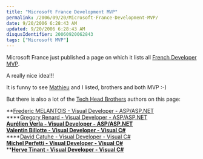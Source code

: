 ```yaml
---
title: "Microsoft France Development MVP"
permalink: /2006/09/20/Microsoft-France-Development-MVP/
date: 9/20/2006 6:28:43 AM
updated: 9/20/2006 6:28:43 AM
disqusIdentifier: 20060920062843
tags: ["Microsoft MVP"]
---
```

Microsoft France just published a page on which it lists all [French Developer MVP](http://www.microsoft.com/france/msdn/communautes/mvp.mspx).

A really nice idea!!!
<!-- more -->

It is funny to see [Mathieu](http://myaustraliantrip.blogspot.com/) and I listed, brothers and both MVP :-)

But there is also a lot of the [Tech Head Brothers](http://www.techheadbrothers.com/) authors on this page:

**[Frederic MELANTOIS - Visual Developer - ASP/ASP.NET](https://mvp.support.microsoft.com/profile=ba52a9ff-154d-4350-84df-35e750690f36)  
****[Gregory Renard - Visual Developer - ASP/ASP.NET](https://mvp.support.microsoft.com/profile=e9913e2d-58d0-4b70-af3b-c21c537182b8)  
**[Aurélien Verla - Visual Developer - ASP/ASP.NET](https://mvp.support.microsoft.com/profile=4d04f2a1-4fd3-401d-9251-78f5305a97bd)**  
**[Valentin Billotte - Visual Developer - Visual C#](https://mvp.support.microsoft.com/profile=144e6d98-c668-48b3-ac5c-6892a3eaec7e)**  
****[David Catuhe - Visual Developer - Visual C#](https://mvp.support.microsoft.com/profile=d34cd35a-547f-4fb1-a47a-b2de75159076)  
**[Michel Perfetti - Visual Developer - Visual C#](https://mvp.support.microsoft.com/profile=4727aff0-eae8-425c-8a17-b929f9018218)**  
****[Herve Tinant - Visual Developer - Visual C#](https://mvp.support.microsoft.com/profile=7db8e58c-e498-4c71-8002-2f5ade5913ce)**

